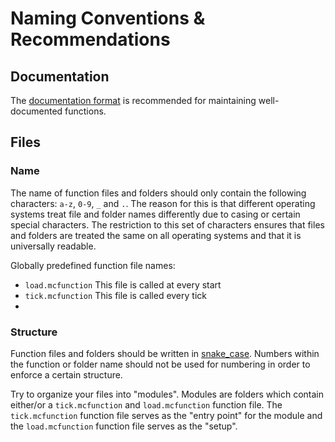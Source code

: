 # Naming Conventions & Recommendations
## Documentation
The [documentation format](./documentation_format.md) is recommended for maintaining well-documented functions.

## Files
### Name
The name of function files and folders should only contain the following characters: `a-z`, `0-9`, `_` and `.`. The reason for this is that different operating systems treat file and folder names differently due to casing or certain special characters.
The restriction to this set of characters ensures that files and folders are treated the same on all operating systems and that it is universally readable.

Globally predefined function file names:
- `load.mcfunction` This file is called at every start
- `tick.mcfunction` This file is called every tick
- 
### Structure
Function files and folders should be written in [snake_case](https://en.wikipedia.org/wiki/Snake_case). Numbers within the function or folder name should not be used for numbering in order to enforce a certain structure.

Try to organize your files into "modules". Modules are folders which contain either/or a `tick.mcfunction` and `load.mcfunction` function file.
The `tick.mcfunction` function file serves as the "entry point" for the module and the `load.mcfunction` function file serves as the "setup".
